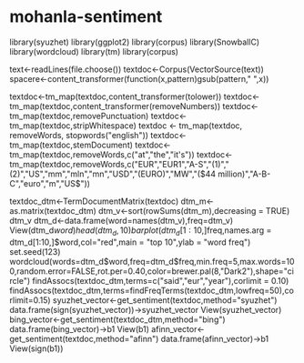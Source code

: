 # mohanla-sentiment
library(syuzhet)
library(ggplot2)
library(corpus)
library(SnowballC)
library(wordcloud)
library(tm)
library(corpus)

text<-readLines(file.choose())
textdoc<-Corpus(VectorSource(text))
spacere<-content_transformer(function(x,pattern)gsub(pattern," ",x))

textdoc<-tm_map(textdoc,content_transformer(tolower))
textdoc<-tm_map(textdoc,content_transformer(removeNumbers))
textdoc<-tm_map(textdoc,removePunctuation)
textdoc<-tm_map(textdoc,stripWhitespace)
textdoc <- tm_map(textdoc, removeWords, stopwords("english"))
textdoc<-tm_map(textdoc,stemDocument)
textdoc<-tm_map(textdoc,removeWords,c("at","the","it's"))
textdoc<-tm_map(textdoc,removeWords,c("EUR","EUR1","A-S","(1)","(2)","US","mm","mln","mn","USD","(EURO)","MW","($44 million)","A-B-C","euro","m","US$"))



textdoc_dtm<-TermDocumentMatrix(textdoc)
dtm_m<-as.matrix(textdoc_dtm)
dtm_v<-sort(rowSums(dtm_m),decreasing = TRUE)
dtm_v
dtm_d<-data.frame(word=names(dtm_v),freq=dtm_v)
View(dtm_d$word)
head(dtm_d,10)
barplot(dtm_d[1:10,]$freq,names.arg = dtm_d[1:10,]$word,col="red",main = "top 10",ylab = "word freq")
set.seed(123)
wordcloud(words=dtm_d$word,freq=dtm_d$freq,min.freq=5,max.words=100,random.error=FALSE,rot.per=0.40,color=brewer.pal(8,"Dark2"),shape="circle")
findAssocs(textdoc_dtm,terms=c("said","eur","year"),corlimit = 0.10)
findAssocs(textdoc_dtm,terms=findFreqTerms(textdoc_dtm,lowfreq=50),corlimit=0.15)
syuzhet_vector<-get_sentiment(textdoc,method="syuzhet")
data.frame(sign(syuzhet_vector))->syuzhet_vector
View(syuzhet_vector)
bing_vector<-get_sentiment(textdoc_dtm,method="bing")
data.frame(bing_vector)->b1
View(b1)
afinn_vector<-get_sentiment(textdoc,method="afinn")
data.frame(afinn_vector)->b1
View(sign(b1))
